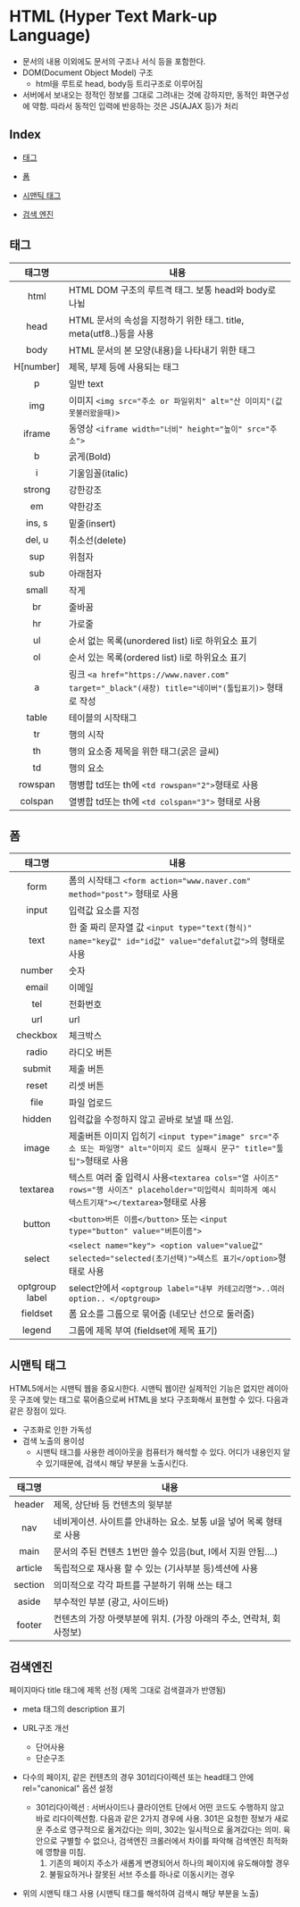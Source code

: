 # HTML (Hyper Text Mark-up Language)

- 문서의 내용 이외에도 문서의 구조나 서식 등을 포함한다.
- DOM(Document Object Model) 구조
  - html을 루트로 head, body등 트리구조로 이루어짐
- 서버에서 보내오는 정적인 정보를 그대로 그려내는 것에 강하지만, 동적인 화면구성에 약함. 따라서 동적인 입력에 반응하는 것은 JS(AJAX 등)가 처리
  

## Index

- [태그](#태그)

- [폼](#폼)

- [시맨틱 태그](#시맨틱-태그)

- [검색 엔진](#검색엔진)



## 태그

|  태그명   | 내용                                                         |
| :-------: | ------------------------------------------------------------ |
|   html    | HTML DOM 구조의 루트격 태그. 보통 head와 body로 나뉨         |
|   head    | HTML 문서의 속성을 지정하기 위한 태그. title, meta(utf8..)등을 사용 |
|   body    | HTML 문서의 본 모양(내용)을 나타내기 위한 태그               |
| H[number] | 제목, 부제 등에 사용되는 태그                                |
|     p     | 일반 text                                                    |
|    img    | 이미지 `<img src="주소 or 파일위치" alt="산 이미지"(값 못불러왔을때)> ` |
|  iframe   | 동영상 `<iframe width="너비" height="높이" src="주소">`      |
|     b     | 굵게(Bold)                                                   |
|     i     | 기울임꼴(italic)                                             |
|  strong   | 강한강조                                                     |
|    em     | 약한강조                                                     |
|  ins, s   | 밑줄(insert)                                                 |
|  del, u   | 취소선(delete)                                               |
|    sup    | 위첨자                                                       |
|    sub    | 아래첨자                                                     |
|   small   | 작게                                                         |
|    br     | 줄바꿈                                                       |
|    hr     | 가로줄                                                       |
|    ul     | 순서 없는 목록(unordered list) li로 하위요소 표기            |
|    ol     | 순서 있는 목록(ordered list) li로 하위요소 표기              |
|     a     | 링크 `<a href="https://www.naver.com" target="_black"(새창) title="네이버"(툴팁표기)>` 형태로 작성 |
|   table   | 테이블의 시작태그                                            |
|    tr     | 행의 시작                                                    |
|    th     | 행의 요소중 제목을 위한 태그(굵은 글씨)                      |
|    td     | 행의 요소                                                    |
|  rowspan  | 행병합 td또는 th에 `<td rowspan="2">`형태로 사용             |
|  colspan  | 열병합 td또는 th에 `<td colspan="3">` 형태로 사용            |



## 폼

|     태그명     | 내용                                                         |
| :------------: | ------------------------------------------------------------ |
|      form      | 폼의 시작태그 `<form action="www.naver.com" method="post">` 형태로 사용 |
|     input      | 입력값 요소를 지정                                           |
|      text      | 한 줄 짜리 문자열 값 `<input type="text(형식)" name="key값" id="id값" value="defalut값">`의 형태로 사용 |
|     number     | 숫자                                                         |
|     email      | 이메일                                                       |
|      tel       | 전화번호                                                     |
|      url       | url                                                          |
|    checkbox    | 체크박스                                                     |
|     radio      | 라디오 버튼                                                  |
|     submit     | 제출 버튼                                                    |
|     reset      | 리셋 버튼                                                    |
|      file      | 파일 업로드                                                  |
|     hidden     | 입력값을 수정하지 않고 곧바로 보낼 때 쓰임.                  |
|     image      | 제출버튼 이미지 입히기 `<input type="image" src="주소 또는 파일명" alt="이미지 로드 실패시 문구" title="툴팁">`형태로 사용 |
|    textarea    | 텍스트 여러 줄 입력시 사용`<textarea cols="열 사이즈" rows="행 사이즈" placeholder="미입력시 희미하게 예시 텍스트기재"></textarea>`형태로 사용 |
|     button     | `<button>버튼 이름</button>` 또는 `<input type="button" value="버튼이름">` |
|     select     | `<select name="key"> <option value="value값" selected="selected(초기선택)">텍스트 표기</option>`형태로 사용 |
| optgroup label | select안에서 `<optgroup label="내부 카테고리명">..여러 option.. </optgroup>` |
|    fieldset    | 폼 요소를 그룹으로 묶어줌 (네모난 선으로 둘러줌)             |
|     legend     | 그룹에 제목 부여 (fieldset에 제목 표기)                      |



## 시맨틱 태그

HTML5에서는 시맨틱 웹을 중요시한다. 시맨틱 웹이란 실제적인 기능은 없지만 레이아웃 구조에 맞는 태그로 묶어줌으로써 HTML을 보다 구조화해서 표현할 수 있다. 다음과 같은 장점이 있다.

- 구조화로 인한 가독성
- 검색 노출의 용이성
  - 시맨틱 태그를 사용한 레이아웃을 컴퓨터가 해석할 수 있다. 어디가 내용인지 알 수 있기때문에, 검색시 해당 부분을 노출시킨다.

| 태그명  | 내용                                                         |
| :-----: | ------------------------------------------------------------ |
| header  | 제목, 상단바 등 컨텐츠의 윗부분                              |
|   nav   | 네비게이션. 사이트를 안내하는 요소. 보통 ul을 넣어 목록 형태로 사용 |
|  main   | 문서의 주된 컨텐츠 1번만 쓸수 있음(but, I에서 지원 안됨....) |
| article | 독립적으로 재사용 할 수 있는 (기사부분 등)섹션에 사용        |
| section | 의미적으로 각각 파트를 구분하기 위해 쓰는 태그               |
|  aside  | 부수적인 부분 (광고, 사이드바)                               |
| footer  | 컨텐츠의 가장 아랫부분에 위치. (가장 아래의 주소, 연락처, 회사정보) |



## 검색엔진

페이지마다 title 태그에 제목 선정 (제목 그대로 검색결과가 반영됨)

- meta 태그의 description 표기
- URL구조 개선
  - 단어사용
  - 단순구조

- 다수의 페이지, 같은 컨텐츠의 경우 301리다이렉션 또는 head태그 안에 rel="canonical" 옵션 설정
  - 301리다이렉션 : 서버사이드나 클라이언트 단에서 어떤 코드도 수행하지 않고 바로 리다이렉션함. 다음과 같은 2가지 경우에 사용. 301은 요청한 정보가 새로운 주소로 영구적으로 옮겨갔다는 의미, 302는 일시적으로 옮겨갔다는 의미. 육안으로 구별할 수 없으나, 검색엔진 크롤러에서 차이를 파악해 검색엔진 최적화에 영향을 미침.
    1.  기존의 페이지 주소가 새롭게 변경되어서 하나의 페이지에 유도해야할 경우
    2. 불필요하거나 잘못된 서브 주소를 하나로 이동시키는 경우

- 위의 시맨틱 태그 사용 (시맨틱 태그를 해석하여 검색시 해당 부분을 노출)

